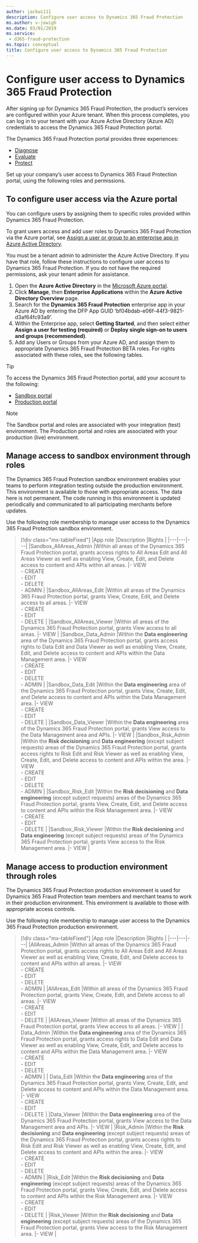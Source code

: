 ```yaml
---
author: jackwi111
description: Configure user access to Dynamics 365 Fraud Protection
ms.author: v-jowigh
ms.date: 03/01/2019
ms.service:
 - d365-fraud-protection
ms.topic: conceptual
title: Configure user access to Dynamics 365 Fraud Protection
---
```



# Configure user access to Dynamics 365 Fraud Protection

After signing up for Dynamics 365 Fraud Protection, the product’s services are configured within your Azure tenant. When this process completes, you can log in to your tenant with your Azure Active Directory (Azure AD) credentials to access the Dynamics 365 Fraud Protection portal.

The Dynamics 365 Fraud Protection portal provides three experiences:

- [Diagnose](diagnose-experience.md)
- [Evaluate](evaluate-experience.md)
- [Protect](protect-experience.md)

Set up your company’s user access to Dynamics 365 Fraud Protection portal, using the following roles and permissions.

## To configure user access via the Azure portal

You can configure users by assigning them to specific roles provided within Dynamics 365 Fraud Protection.

To grant users access and add user roles to Dynamics 365 Fraud Protection via the Azure portal, see [Assign a user or group to an enterprise app in Azure Active Directory](https://docs.microsoft.com/azure/active-directory/manage-apps/assign-user-or-group-access-portal).

You must be a tenant admin to administer the Azure Active Directory. If you have that role, follow these instructions to configure user access to Dynamics 365 Fraud Protection. If you do not have the required permissions, ask your tenant admin for assistance.

1.	Open the **Azure Active Directory** in the [Microsoft Azure portal](https://portal.azure.com/#home).
1.	Click **Manage**, then **Enterprise Applications** within the **Azure Active Directory Overview** page.
1.	Search for the **Dynamics 365 Fraud Protection** enterprise app in your Azure AD by entering the DFP App GUID ‘bf04bdab-e06f-44f3-9821-d3af64fc93a9’.
1.	Within the Enterprise app, select **Getting Started**, and then select either **Assign a user for testing (required)** or **Deploy single sign-on to users and groups (recommended)**.
1.	Add any Users or Groups from your Azure AD, and assign them to appropriate Dynamics 365 Fraud Protection BETA roles. For rights associated with these roles, see the following tables.

> [!TIP]
> To access the Dynamics 365 Fraud Protection portal, add your account to the following:

- [Sandbox portal](https://dfp.microsoft-int.com/)
- [Production portal](https://dfp.microsoft.com/)

> [!NOTE]
> The Sandbox portal and roles are associated with your integration (test) environment. The Production portal and roles are associated with your production (live) environment.

## Manage access to sandbox environment through roles

The Dynamics 365 Fraud Protection sandbox environment enables your teams to perform integration testing outside the production environment. This environment is available to those with appropriate access. The data here is not permanent. The code running in this environment is updated periodically and communicated to all participating merchants before updates.

Use the following role membership to manage user access to the Dynamics 365 Fraud Protection sandbox environment.

> [!div class="mx-tableFixed"]
> |App role   |Description   |Rights   |
> |---|---|---|
> |Sandbox_AllAreas_Admin   |Within all areas of the Dynamics 365 Fraud Protection portal, grants access rights to All Areas Edit and All Areas Viewer as well as enabling View, Create, Edit, and Delete access to content and APIs within all areas.   |- VIEW<br/>- CREATE<br/>- EDIT<br/>- DELETE<br/>- ADMIN |
> |Sandbox_AllAreas_Edit   |Within all areas of the Dynamics 365 Fraud Protection portal, grants View, Create, Edit, and Delete access to all areas.   |- VIEW<br/>- CREATE<br/>- EDIT<br/>- DELETE   |
> |Sandbox_AllAreas_Viewer   |Within all areas of the Dynamics 365 Fraud Protection portal, grants View access to all areas.   |- VIEW   |
> |Sandbox_Data_Admin   |Within the **Data engineering** area of the Dynamics 365 Fraud Protection portal, grants access rights to Data Edit and Data Viewer as well as enabling View, Create, Edit, and Delete access to content and APIs within the Data Management area.   |- VIEW<br/>- CREATE<br/>- EDIT<br/>- DELETE<br/>- ADMIN   |
> |Sandbox_Data_Edit   |Within the **Data engineering** area of the Dynamics 365 Fraud Protection portal, grants View, Create, Edit, and Delete access to content and APIs within the Data Management area.   |- VIEW<br/>- CREATE<br/>- EDIT<br/>- DELETE  |
> |Sandbox_Data_Viewer   |Within the **Data engineering** area of the Dynamics 365 Fraud Protection portal, grants View access to the Data Management area and APIs.   |- VIEW  |
> |Sandbox_Risk_Admin   |Within the **Risk decisioning** and **Data engineering** (except subject requests) areas of the Dynamics 365 Fraud Protection portal, grants access rights to Risk Edit and Risk Viewer as well as enabling View, Create, Edit, and Delete access to content and APIs within the <Risk> area.   |- VIEW<br/>- CREATE<br/>- EDIT<br/>- DELETE<br/>- ADMIN   |
> |Sandbox_Risk_Edit   |Within the **Risk decisioning** and **Data engineering** (except subject requests) areas of the Dynamics 365 Fraud Protection portal, grants View, Create, Edit, and Delete access to content and APIs within the Risk Management area.   |- VIEW<br/>- CREATE<br/>- EDIT<br/>- DELETE   |
> |Sandbox_Risk_Viewer   |Within the **Risk decisioning** and **Data engineering** (except subject requests) areas of the Dynamics 365 Fraud Protection portal, grants View access to the Risk Management area.   |- VIEW  |

## Manage access to production environment through roles

The Dynamics 365 Fraud Protection production environment is used for Dynamics 365 Fraud Protection team members and merchant teams to work in their production environment. This environment is available to those with appropriate access controls.

Use the following role membership to manage user access to the Dynamics 365 Fraud Protection production environment.

> [!div class="mx-tableFixed"]
> |App role   |Description   |Rights   |
> |---|---|---|
> |AllAreas_Admin   |Within all areas of the Dynamics 365 Fraud Protection portal, grants access rights to All Areas Edit and All Areas Viewer as well as enabling View, Create, Edit, and Delete access to content and APIs within all areas.   |- VIEW<br/>- CREATE<br/>- EDIT<br/>- DELETE<br/>- ADMIN  |
> |AllAreas_Edit   |Within all areas of the Dynamics 365 Fraud Protection portal, grants View, Create, Edit, and Delete access to all areas.   |- VIEW<br/>- CREATE<br/>- EDIT<br/>- DELETE   |
> |AllAreas_Viewer   |Within all areas of the Dynamics 365 Fraud Protection portal, grants View access to all areas.   |- VIEW  |
> | Data_Admin   |Within the **Data engineering** area of the Dynamics 365 Fraud Protection portal, grants access rights to Data Edit and Data Viewer as well as enabling View, Create, Edit, and Delete access to content and APIs within the Data Management area.   |- VIEW<br/>- CREATE<br/>- EDIT<br/>- DELETE<br/>- ADMIN   |
> | Data_Edit   |Within the **Data engineering** area of the Dynamics 365 Fraud Protection portal, grants View, Create, Edit, and Delete access to content and APIs within the Data Management area.   |- VIEW<br/>- CREATE<br/>- EDIT<br/>- DELETE   |
> |Data_Viewer   |Within the **Data engineering** area of the Dynamics 365 Fraud Protection portal, grants View access to the Data Management area and APIs.   |- VIEW  |
> |Risk_Admin   |Within the **Risk decisioning** and **Data engineering** (except subject requests) areas of the Dynamics 365 Fraud Protection portal, grants access rights to Risk Edit and Risk Viewer as well as enabling View, Create, Edit, and Delete access to content and APIs within the <Risk> area.   |- VIEW<br/>- CREATE<br/>- EDIT<br/>- DELETE<br/>- ADMIN   |
> |Risk_Edit   |Within the **Risk decisioning** and **Data engineering** (except subject requests) areas of the Dynamics 365 Fraud Protection portal, grants View, Create, Edit, and Delete access to content and APIs within the Risk Management area.   |- VIEW<br/>- CREATE<br/>- EDIT<br/>- DELETE   |
> |Risk_Viewer   |Within the **Risk decisioning** and **Data engineering** (except subject requests) areas of the Dynamics 365 Fraud Protection portal, grants View access to the Risk Management area.   |- VIEW  |
